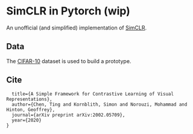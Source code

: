 # SimCLR in Pytorch (wip)

An unofficial (and simplified) implementation of [SimCLR](https://arxiv.org/abs/2002.05709). 

## Data 
The [CIFAR-10](https://www.cs.toronto.edu/~kriz/cifar.html) dataset is used to build a prototype. 

## Cite 
```@article{chen2020simple,
  title={A Simple Framework for Contrastive Learning of Visual Representations},
  author={Chen, Ting and Kornblith, Simon and Norouzi, Mohammad and Hinton, Geoffrey},
  journal={arXiv preprint arXiv:2002.05709},
  year={2020}
}
